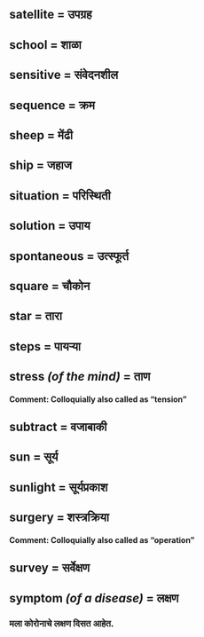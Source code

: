 ## satellite = उपग्रह

## school = शाळा

## sensitive = संवेदनशील

## sequence = क्रम

## sheep = मेंढी

## ship = जहाज

## situation = परिस्थिती

## solution = उपाय

## spontaneous = उत्स्फूर्त

## square = चौकोन

## star = तारा

## steps = पायर्‍या

## stress *(of the mind)* = ताण

#### **Comment**: Colloquially also called as “tension”

## subtract = वजाबाकी

## sun = सूर्य

## sunlight = सूर्यप्रकाश

## surgery = शस्त्रक्रिया

#### **Comment**: Colloquially also called as “operation”

## survey = सर्वेक्षण

## symptom *(of a disease)* = लक्षण

### मला कोरोनाचे लक्षण दिसत आहेत.

